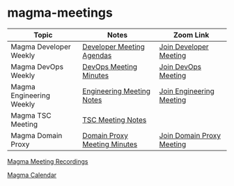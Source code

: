 # magma-meetings

Topic | Notes | Zoom Link
---|---|---
Magma Developer Weekly | [Developer Meeting Agendas](https://etherpad.opendev.org/p/Magma_Gateways_Weekly_Meeting) | [Join Developer Meeting](https://zoom.us/j/97365660313?pwd=bVVjWnh3L1lFeGZIV1ZyNVZBcDJ0Zz09)
Magma DevOps Weekly | [DevOps Meeting Minutes](https://docs.google.com/document/d/1Xb1TGpMPoEWAA2QtGhOBLqEgvY9j-oe2C4MBAHcHk_k/edit) | [Join DevOps Meeting](https://zoom.us/j/98475167675?pwd=SCs3N0pHQTR5ekhqRXFwL0NlOHBQdz09)
Magma Engineering Weekly | [Engineering Meeting Notes](https://etherpad.opendev.org/p/magmaweekly_notes) | [Join Engineering Meeting](https://zoom.us/j/94414484599?pwd=dDhja2o0NW9rT256U0ZydmdzeGV6dz09)
Magma TSC Meeting | [TSC Meeting Notes](https://etherpad.opendev.org/p/magma_tsc_meeting_notes)
Magma Domain Proxy | [Domain Proxy Meeting Minutes](https://etherpad.opendev.org/p/magma-domain-proxy) | [Join Domain Proxy Meeting](https://meet.google.com/pzv-hduz-gqd)

[Magma Meeting Recordings](https://etherpad.opendev.org/p/magmaweekly_recordings)

[Magma Calendar](https://calendar.google.com/calendar/u/0/embed?src=c_gbiu1t7a67ika1th2smldeh19s@group.calendar.google.com)

